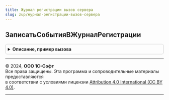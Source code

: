 ```yaml
---
title: Журнал регистрации вызов сервера
slug: zup/журнал-регистрации-вызов-сервера
---
```



## ЗаписатьСобытияВЖурналРегистрации
<details style="margin: 1em 0; padding: 0.5em; border: 1px solid #ccc; border-radius: 6px;">

<summary style="font-weight: bold; cursor: pointer;">Описание, пример вызова</summary>

```bsl

// Процедура пакетной записи сообщений в журнал регистрации.
// После записи переменная СобытияДляЖурналаРегистрации очищается.
//
// Параметры:
//  СобытияДляЖурналаРегистрации - СписокЗначений - где Значение - структура со свойствами:
//              * ИмяСобытия  - Строка - имя записываемого события.
//              * ПредставлениеУровня  - Строка - представление значений коллекции УровеньЖурналаРегистрации.
//                                       Доступные значения: "Информация", "Ошибка", "Предупреждение", "Примечание".
//              * Комментарий - Строка - комментарий события.
//              * ДатаСобытия - Дата   - дата события, подставляется в комментарий при записи.
//
Процедура ЗаписатьСобытияВЖурналРегистрации(СобытияДляЖурналаРегистрации) Экспорт
```

Пример вызова
```bsl
ЖурналРегистрацииВызовСервера.ЗаписатьСобытияВЖурналРегистрации(СобытияДляЖурналаРегистрации) 
```
</details>

---

© 2024, **ООО 1С-Софт**  
Все права защищены. Эта программа и сопроводительные материалы предоставляются  
в соответствии с условиями лицензии [Attribution 4.0 International (CC BY 4.0)](https://creativecommons.org/licenses/by/4.0/legalcode).

---
